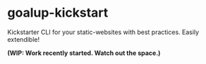 # goalup-kickstart
Kickstarter CLI for your static-websites with best practices. Easily extendible!


**(WIP: Work recently started. Watch out the space.)**
